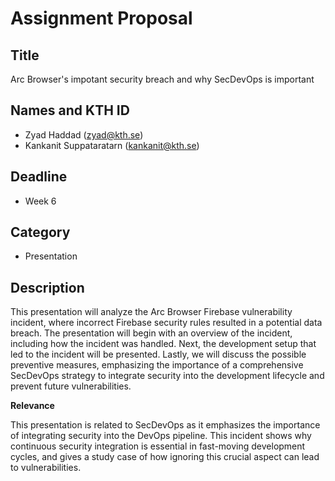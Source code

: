 # Assignment Proposal

## Title

Arc Browser's impotant security breach and why SecDevOps is important


## Names and KTH ID

- Zyad Haddad (zyad@kth.se)
- Kankanit Suppataratarn (kankanit@kth.se)

## Deadline

- Week 6

## Category

- Presentation

## Description

This presentation will analyze the Arc Browser Firebase vulnerability incident, where incorrect Firebase security rules resulted in a potential data breach. The presentation will begin with an overview of the incident, including how the incident was handled. Next, the development setup that led to the incident will be presented. Lastly, we will discuss the possible preventive measures, emphasizing the importance of a comprehensive SecDevOps strategy to integrate security into the development lifecycle and prevent future vulnerabilities.

**Relevance**

This presentation is related to SecDevOps as it emphasizes the importance of integrating security into the DevOps pipeline. This incident shows why continuous security integration is essential in fast-moving development cycles, and gives a study case of how ignoring this crucial aspect can lead to vulnerabilities.